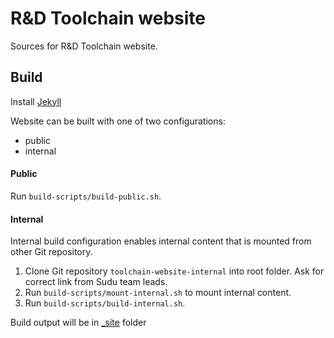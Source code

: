 # R&D Toolchain website

Sources for R&D Toolchain website. 

## Build

Install [Jekyll](https://jekyllrb.com/docs/installation/)

Website can be built with one of two configurations:
* public
* internal

#### Public
Run `build-scripts/build-public.sh`.

#### Internal

Internal build configuration enables internal content that is mounted from other Git repository.

1. Clone Git repository `toolchain-website-internal` into root folder. Ask for correct link from Sudu team leads.
2. Run `build-scripts/mount-internal.sh` to mount internal content.
3. Run `build-scripts/build-internal.sh`.

Build output will be in [_site](_site) folder
